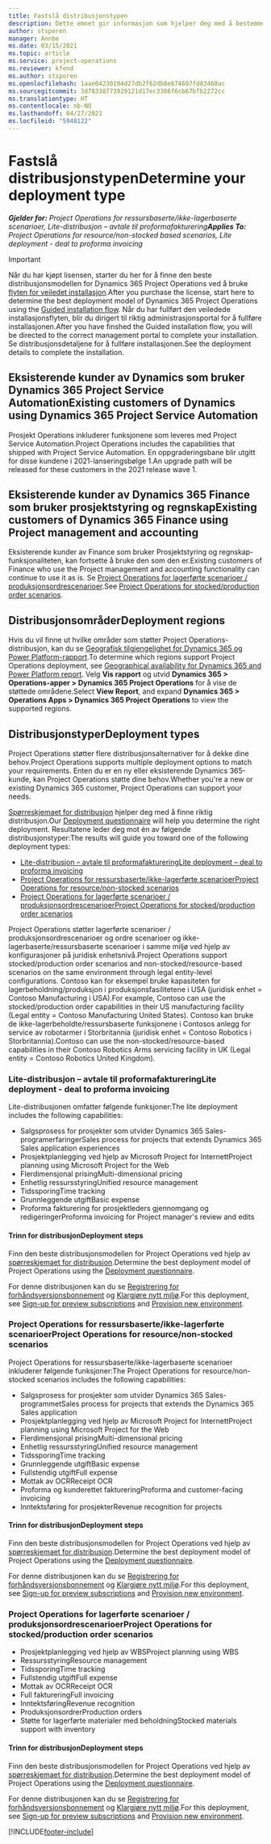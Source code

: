 ```yaml
---
title: Fastslå distribusjonstypen
description: Dette emnet gir informasjon som hjelper deg med å bestemme riktig distribusjonstype for prosjektoperasjoner for firmaet ditt.
author: stsporen
manager: Annbe
ms.date: 03/15/2021
ms.topic: article
ms.service: project-operations
ms.reviewer: kfend
ms.author: stsporen
ms.openlocfilehash: 1aae04230104d27db2f62db8e674697fd83460ac
ms.sourcegitcommit: 3d78338773929121d17ec3386f6cb67bfb2272cc
ms.translationtype: HT
ms.contentlocale: nb-NO
ms.lasthandoff: 04/27/2021
ms.locfileid: "5948122"
---
```

# <a name="determine-your-deployment-type"></a><span data-ttu-id="e11eb-103">Fastslå distribusjonstypen</span><span class="sxs-lookup"><span data-stu-id="e11eb-103">Determine your deployment type</span></span>

<span data-ttu-id="e11eb-104">_**Gjelder for:** Project Operations for ressursbaserte/ikke-lagerbaserte scenarioer, Lite-distribusjon – avtale til proformafakturering_</span><span class="sxs-lookup"><span data-stu-id="e11eb-104">_**Applies To:** Project Operations for resource/non-stocked based scenarios, Lite deployment - deal to proforma invoicing_</span></span>

> [!IMPORTANT]
> <span data-ttu-id="e11eb-105">Når du har kjøpt lisensen, starter du her for å finne den beste distribusjonsmodellen for Dynamics 365 Project Operations ved å bruke [flyten for veiledet installasjon](https://aka.ms/provisionprojectoperations).</span><span class="sxs-lookup"><span data-stu-id="e11eb-105">After you purchase the license, start here to determine the best deployment model of Dynamics 365 Project Operations using the [Guided installation flow](https://aka.ms/provisionprojectoperations).</span></span>
> <span data-ttu-id="e11eb-106">Når du har fullført den veiledede installasjonsflyten, blir du dirigert til riktig administrasjonsportal for å fullføre installasjonen.</span><span class="sxs-lookup"><span data-stu-id="e11eb-106">After you have finshed the Guided installation flow, you will be directed to the correct management portal to complete your installation.</span></span> <span data-ttu-id="e11eb-107">Se distribusjonsdetaljene for å fullføre installasjonen.</span><span class="sxs-lookup"><span data-stu-id="e11eb-107">See the deployment details to complete the installation.</span></span>


## <a name="existing-customers-of-dynamics-using-dynamics-365-project-service-automation"></a><span data-ttu-id="e11eb-108">Eksisterende kunder av Dynamics som bruker Dynamics 365 Project Service Automation</span><span class="sxs-lookup"><span data-stu-id="e11eb-108">Existing customers of Dynamics using Dynamics 365 Project Service Automation</span></span>
<span data-ttu-id="e11eb-109">Prosjekt Operations inkluderer funksjonene som leveres med Project Service Automation.</span><span class="sxs-lookup"><span data-stu-id="e11eb-109">Project Operations includes the capabilities that shipped with Project Service Automation.</span></span> <span data-ttu-id="e11eb-110">En oppgraderingsbane blir utgitt for disse kundene i 2021-lanseringsbølge 1.</span><span class="sxs-lookup"><span data-stu-id="e11eb-110">An upgrade path will be released for these customers in the 2021 release wave 1.</span></span>

## <a name="existing-customers-of-dynamics-365-finance-using-project-management-and-accounting"></a><span data-ttu-id="e11eb-111">Eksisterende kunder av Dynamics 365 Finance som bruker prosjektstyring og regnskap</span><span class="sxs-lookup"><span data-stu-id="e11eb-111">Existing customers of Dynamics 365 Finance using Project management and accounting</span></span> 

<span data-ttu-id="e11eb-112">Eksisterende kunder av Finance som bruker Prosjektstyring og regnskap-funksjonaliteten, kan fortsette å bruke den som den er.</span><span class="sxs-lookup"><span data-stu-id="e11eb-112">Existing customers of Finance who use the Project management and accounting functionality can continue to use it as is.</span></span> <span data-ttu-id="e11eb-113">Se [Project Operations for lagerførte scenarioer / produksjonsordrescenarioer](#pma).</span><span class="sxs-lookup"><span data-stu-id="e11eb-113">See [Project Operations for stocked/production order scenarios](#pma).</span></span>


## <a name="deployment-regions"></a><span data-ttu-id="e11eb-114">Distribusjonsområder</span><span class="sxs-lookup"><span data-stu-id="e11eb-114">Deployment regions</span></span>
<span data-ttu-id="e11eb-115">Hvis du vil finne ut hvilke områder som støtter Project Operations-distribusjon, kan du se [Geografisk tilgjengelighet for Dynamics 365 og Power Platform-rapport](https://dynamics.microsoft.com/en-us/geographic-availability/).</span><span class="sxs-lookup"><span data-stu-id="e11eb-115">To determine which regions support Project Operations deployment, see [Geographical availability for Dynamics 365 and Power Platform report](https://dynamics.microsoft.com/en-us/geographic-availability/).</span></span> <span data-ttu-id="e11eb-116">Velg **Vis rapport** og utvid **Dynamics 365 > Operations-apper > Dynamics 365 Project Operations** for å vise de støttede områdene.</span><span class="sxs-lookup"><span data-stu-id="e11eb-116">Select **View Report**, and expand **Dynamics 365 > Operations Apps > Dynamics 365 Project Operations** to view the supported regions.</span></span>

## <a name="deployment-types"></a><span data-ttu-id="e11eb-117">Distribusjonstyper</span><span class="sxs-lookup"><span data-stu-id="e11eb-117">Deployment types</span></span>
<span data-ttu-id="e11eb-118">Project Operations støtter flere distribusjonsalternativer for å dekke dine behov.</span><span class="sxs-lookup"><span data-stu-id="e11eb-118">Project Operations supports multiple deployment options to match your requirements.</span></span> <span data-ttu-id="e11eb-119">Enten du er en ny eller eksisterende Dynamics 365-kunde, kan Project Operations støtte dine behov.</span><span class="sxs-lookup"><span data-stu-id="e11eb-119">Whether you're a new or existing Dynamics 365 customer, Project Operations can support your needs.</span></span>

<span data-ttu-id="e11eb-120">[Spørreskjemaet for distribusjon](https://aka.ms/provisionprojectoperations) hjelper deg med å finne riktig distribusjon.</span><span class="sxs-lookup"><span data-stu-id="e11eb-120">Our [Deployment questionnaire](https://aka.ms/provisionprojectoperations) will help you determine the right deployment.</span></span> <span data-ttu-id="e11eb-121">Resultatene leder deg mot én av følgende distribusjonstyper:</span><span class="sxs-lookup"><span data-stu-id="e11eb-121">The results will guide you toward one of the following deployment types:</span></span>

- [<span data-ttu-id="e11eb-122">Lite-distribusjon – avtale til proformafakturering</span><span class="sxs-lookup"><span data-stu-id="e11eb-122">Lite deployment – deal to proforma invoicing</span></span>](#lite)
- [<span data-ttu-id="e11eb-123">Project Operations for ressursbaserte/ikke-lagerførte scenarioer</span><span class="sxs-lookup"><span data-stu-id="e11eb-123">Project Operations for resource/non-stocked scenarios</span></span>](#integrated)
- [<span data-ttu-id="e11eb-124">Project Operations for lagerførte scenarioer / produksjonsordrescenarioer</span><span class="sxs-lookup"><span data-stu-id="e11eb-124">Project Operations for stocked/production order scenarios</span></span>](#pma)

<span data-ttu-id="e11eb-125">Project Operations støtter lagerførte scenarioer / produksjonsordrescenarioer og ordre scenarioer og ikke-lagerbaserte/ressursbaserte scenarioer i samme miljø ved hjelp av konfigurasjoner på juridisk enhetsnivå.</span><span class="sxs-lookup"><span data-stu-id="e11eb-125">Project Operations support stocked/production order scenarios and non-stocked/resource-based scenarios on the same environment through legal entity-level configurations.</span></span> <span data-ttu-id="e11eb-126">Contoso kan for eksempel bruke kapasiteten for lagerbeholdning/produksjon i produksjonsfasilitetene i USA (juridisk enhet = Contoso Manufacturing i USA).</span><span class="sxs-lookup"><span data-stu-id="e11eb-126">For example, Contoso can use the stocked/production order capabilities in their US manufacturing facility (Legal entity = Contoso Manufacturing United States).</span></span> <span data-ttu-id="e11eb-127">Contoso kan bruke de ikke-lagerbeholdte/ressursbaserte funksjonene i Contosos anlegg for service av robotarmer i Storbritannia (juridisk enhet = Contoso Robotics i Storbritannia).</span><span class="sxs-lookup"><span data-stu-id="e11eb-127">Contoso can use the non-stocked/resource-based capabilities in their Contoso Robotics Arms servicing facility in UK (Legal entity = Contoso Robotics United Kingdom).</span></span>

### <a name="lite-deployment---deal-to-proforma-invoicing"></a><a  name="lite"></a><span data-ttu-id="e11eb-128">Lite-distribusjon – avtale til proformafakturering</span><span class="sxs-lookup"><span data-stu-id="e11eb-128">Lite deployment - deal to proforma invoicing</span></span>

<span data-ttu-id="e11eb-129">Lite-distribusjonen omfatter følgende funksjoner:</span><span class="sxs-lookup"><span data-stu-id="e11eb-129">The lite deployment includes the following capabilities:</span></span>

- <span data-ttu-id="e11eb-130">Salgsprosess for prosjekter som utvider Dynamics 365 Sales-programerfaringer</span><span class="sxs-lookup"><span data-stu-id="e11eb-130">Sales process for projects that extends Dynamics 365 Sales application experiences</span></span>
- <span data-ttu-id="e11eb-131">Prosjektplanlegging ved hjelp av Microsoft Project for Internett</span><span class="sxs-lookup"><span data-stu-id="e11eb-131">Project planning using Microsoft Project for the Web</span></span>
- <span data-ttu-id="e11eb-132">Flerdimensjonal prising</span><span class="sxs-lookup"><span data-stu-id="e11eb-132">Multi-dimensional pricing</span></span>
- <span data-ttu-id="e11eb-133">Enhetlig ressursstyring</span><span class="sxs-lookup"><span data-stu-id="e11eb-133">Unified resource management</span></span>
- <span data-ttu-id="e11eb-134">Tidssporing</span><span class="sxs-lookup"><span data-stu-id="e11eb-134">Time tracking</span></span>
- <span data-ttu-id="e11eb-135">Grunnleggende utgift</span><span class="sxs-lookup"><span data-stu-id="e11eb-135">Basic expense</span></span>
- <span data-ttu-id="e11eb-136">Proforma fakturering for prosjektleders gjennomgang og redigeringer</span><span class="sxs-lookup"><span data-stu-id="e11eb-136">Proforma invoicing for Project manager's review and edits</span></span> 

#### <a name="deployment-steps"></a><span data-ttu-id="e11eb-137">Trinn for distribusjon</span><span class="sxs-lookup"><span data-stu-id="e11eb-137">Deployment steps</span></span>
<span data-ttu-id="e11eb-138">Finn den beste distribusjonsmodellen for Project Operations ved hjelp av [spørreskjemaet for distribusjon](https://aka.ms/provisionprojectoperations).</span><span class="sxs-lookup"><span data-stu-id="e11eb-138">Determine the best deployment model of Project Operations using the [Deployment questionnaire](https://aka.ms/provisionprojectoperations).</span></span>

<span data-ttu-id="e11eb-139">For denne distribusjonen kan du se [Registrering for forhåndsversjonsbonnement](lite-preview-subscription-sign-up.md) og [Klargjøre nytt miljø](lite-deployment.md).</span><span class="sxs-lookup"><span data-stu-id="e11eb-139">For this deployment, see [Sign-up for preview subscriptions](lite-preview-subscription-sign-up.md) and [Provision new environment](lite-deployment.md).</span></span> 


### <a name="project-operations-for-resourcenon-stocked-scenarios"></a><a name="integrated"></a><span data-ttu-id="e11eb-140">Project Operations for ressursbaserte/ikke-lagerførte scenarioer</span><span class="sxs-lookup"><span data-stu-id="e11eb-140">Project Operations for resource/non-stocked scenarios</span></span>
<span data-ttu-id="e11eb-141">Project Operations for ressursbaserte/ikke-lagerbaserte scenarioer inkluderer følgende funksjoner:</span><span class="sxs-lookup"><span data-stu-id="e11eb-141">The Project Operations for resource/non-stocked scenarios includes the following capabilities:</span></span>
 
- <span data-ttu-id="e11eb-142">Salgsprosess for prosjekter som utvider Dynamics 365 Sales-programmet</span><span class="sxs-lookup"><span data-stu-id="e11eb-142">Sales process for projects that extends the Dynamics 365 Sales application</span></span>
- <span data-ttu-id="e11eb-143">Prosjektplanlegging ved hjelp av Microsoft Project for Internett</span><span class="sxs-lookup"><span data-stu-id="e11eb-143">Project planning using Microsoft Project for the Web</span></span>
- <span data-ttu-id="e11eb-144">Flerdimensjonal prising</span><span class="sxs-lookup"><span data-stu-id="e11eb-144">Multi-dimensional pricing</span></span>
- <span data-ttu-id="e11eb-145">Enhetlig ressursstyring</span><span class="sxs-lookup"><span data-stu-id="e11eb-145">Unified resource management</span></span>
- <span data-ttu-id="e11eb-146">Tidssporing</span><span class="sxs-lookup"><span data-stu-id="e11eb-146">Time tracking</span></span>
- <span data-ttu-id="e11eb-147">Grunnleggende utgift</span><span class="sxs-lookup"><span data-stu-id="e11eb-147">Basic expense</span></span>
- <span data-ttu-id="e11eb-148">Fullstendig utgift</span><span class="sxs-lookup"><span data-stu-id="e11eb-148">Full expense</span></span>
- <span data-ttu-id="e11eb-149">Mottak av OCR</span><span class="sxs-lookup"><span data-stu-id="e11eb-149">Receipt OCR</span></span>
- <span data-ttu-id="e11eb-150">Proforma og kunderettet fakturering</span><span class="sxs-lookup"><span data-stu-id="e11eb-150">Proforma and customer-facing invoicing</span></span> 
- <span data-ttu-id="e11eb-151">Inntektsføring for prosjekter</span><span class="sxs-lookup"><span data-stu-id="e11eb-151">Revenue recognition for projects</span></span>

#### <a name="deployment-steps"></a><span data-ttu-id="e11eb-152">Trinn for distribusjon</span><span class="sxs-lookup"><span data-stu-id="e11eb-152">Deployment steps</span></span>
<span data-ttu-id="e11eb-153">Finn den beste distribusjonsmodellen for Project Operations ved hjelp av [spørreskjemaet for distribusjon](https://aka.ms/provisionprojectoperations).</span><span class="sxs-lookup"><span data-stu-id="e11eb-153">Determine the best deployment model of Project Operations using the [Deployment questionnaire](https://aka.ms/provisionprojectoperations).</span></span>

<span data-ttu-id="e11eb-154">For denne distribusjonen kan du se [Registrering for forhåndsversjonsbonnement](resource-sign-up-preview-subscription.md) og [Klargjøre nytt miljø](resource-provision-new-environment.md).</span><span class="sxs-lookup"><span data-stu-id="e11eb-154">For this deployment, see [Sign-up for preview subscriptions](resource-sign-up-preview-subscription.md) and [Provision new environment](resource-provision-new-environment.md).</span></span> 


### <a name="project-operations-for-stockedproduction-order-scenarios"></a><a name="pma"></a><span data-ttu-id="e11eb-155">Project Operations for lagerførte scenarioer / produksjonsordrescenarioer</span><span class="sxs-lookup"><span data-stu-id="e11eb-155">Project Operations for stocked/production order scenarios</span></span>

- <span data-ttu-id="e11eb-156">Prosjektplanlegging ved hjelp av WBS</span><span class="sxs-lookup"><span data-stu-id="e11eb-156">Project planning using WBS</span></span>
- <span data-ttu-id="e11eb-157">Ressursstyring</span><span class="sxs-lookup"><span data-stu-id="e11eb-157">Resource management</span></span>
- <span data-ttu-id="e11eb-158">Tidssporing</span><span class="sxs-lookup"><span data-stu-id="e11eb-158">Time tracking</span></span>
- <span data-ttu-id="e11eb-159">Fullstendig utgift</span><span class="sxs-lookup"><span data-stu-id="e11eb-159">Full expense</span></span>
- <span data-ttu-id="e11eb-160">Mottak av OCR</span><span class="sxs-lookup"><span data-stu-id="e11eb-160">Receipt OCR</span></span>
- <span data-ttu-id="e11eb-161">Full fakturering</span><span class="sxs-lookup"><span data-stu-id="e11eb-161">Full invoicing</span></span>
- <span data-ttu-id="e11eb-162">Inntektsføring</span><span class="sxs-lookup"><span data-stu-id="e11eb-162">Revenue recognition</span></span>
- <span data-ttu-id="e11eb-163">Produksjonsordrer</span><span class="sxs-lookup"><span data-stu-id="e11eb-163">Production orders</span></span>
- <span data-ttu-id="e11eb-164">Støtte for lagerførte materialer med beholdning</span><span class="sxs-lookup"><span data-stu-id="e11eb-164">Stocked materials support with inventory</span></span>

#### <a name="deployment-steps"></a><span data-ttu-id="e11eb-165">Trinn for distribusjon</span><span class="sxs-lookup"><span data-stu-id="e11eb-165">Deployment steps</span></span>
<span data-ttu-id="e11eb-166">Finn den beste distribusjonsmodellen for Project Operations ved hjelp av [spørreskjemaet for distribusjon](https://aka.ms/provisionprojectoperations).</span><span class="sxs-lookup"><span data-stu-id="e11eb-166">Determine the best deployment model of Project Operations using the [Deployment questionnaire](https://aka.ms/provisionprojectoperations).</span></span>

<span data-ttu-id="e11eb-167">For denne distribusjonen kan du se [Registrering for forhåndsversjonsbonnement](/dynamics365/fin-ops-core/dev-itpro/dev-tools/sign-up-preview-subscription?toc=%2fdynamics365%2ffinance%2ftoc.json) og [Klargjøre nytt miljø](/dynamics365/fin-ops-core/dev-itpro/deployment/deploy-demo-environment?toc=%2fdynamics365%2ffinance%2ftoc.json).</span><span class="sxs-lookup"><span data-stu-id="e11eb-167">For this deployment, see [Sign-up for preview subscriptions](/dynamics365/fin-ops-core/dev-itpro/dev-tools/sign-up-preview-subscription?toc=%2fdynamics365%2ffinance%2ftoc.json) and [Provision new environment](/dynamics365/fin-ops-core/dev-itpro/deployment/deploy-demo-environment?toc=%2fdynamics365%2ffinance%2ftoc.json).</span></span> 



[!INCLUDE[footer-include](../includes/footer-banner.md)]